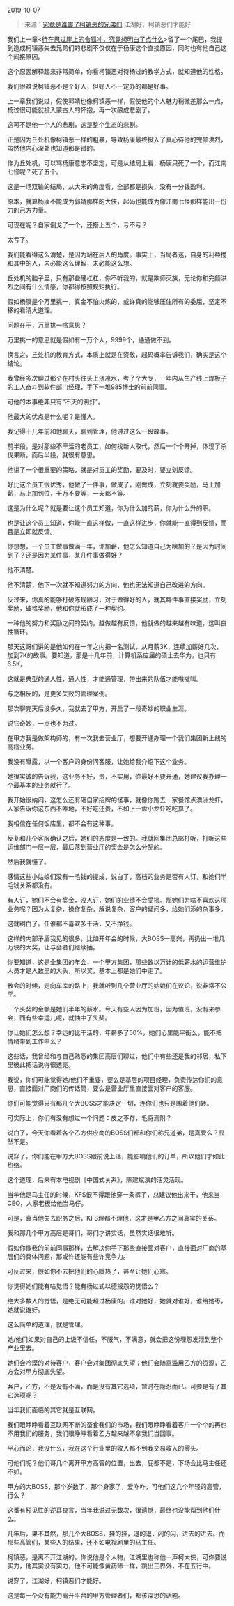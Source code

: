 2019-10-07

> 来源：[究竟是谁害了柯镇恶的兄弟们](http://mp.weixin.qq.com/s?__biz=MzU3NDc5Nzc0NQ==&mid=2247485559&idx=1&sn=568fad6f77bef19620ee9592eccc5cb3&chksm=fd2daaa9ca5a23bf46bb9c02d8b4b066ff2b729b5229e7dfc268310601832268df74a2033516&scene=27#wechat_redirect)
> 江湖好，柯镇恶​们才能好

我们上一章<[待在思过崖上的令狐冲，究竟想明白了点什么](http://mp.weixin.qq.com/s?__biz=MzU3NDc5Nzc0NQ==&mid=2247485553&idx=1&sn=5c1cacbdd20601daced5b1b8c0e2f2e7&chksm=fd2daaafca5a23b924dcaa6beed3387985557c4b94c920a1426eca549bcacedb9a0bf1feb5a8&scene=21#wechat_redirect)>留了一个尾巴，我提到造成柯镇恶失去兄弟们的悲剧不仅仅在于杨康这个直接原因，同时也有他自己这个间接原因。

  

这个原因解释起来非常简单，你看柯镇恶对待杨过的教学方式，就知道他的性格。

  

我们很难说柯镇恶不是个好人，但好人不一定办的都是好事。

  

上一章我们说过，假使郭靖也像柯镇恶一样，假使他的个人魅力稍微差那么一点，杨过很可能就投入蒙古人的怀抱，再一次酿成悲剧了。

  

这可不是他一个人的悲剧，这是整个生态的悲剧。  

  

正是因为丘处机像柯镇恶一样的粗暴，导致杨康最终投入了真心待他的完颜洪烈，虽然他内心深处也知道那是错的。  

  

作为丘处机，可以骂杨康意志不坚定，可是从结局上看，杨康只死了一个，而江南七怪呢？死了五个。  

  

这是一场双输的结局，从大宋的角度看，全部都是损失，没有一分钱盈利。  

  

原本，就算杨康不能成为郭靖那样的大侠，起码也能成为像江南七怪那样能出一份力的己方力量。

  

可现在呢？自家倒戈了一个，还搭上五个，亏不亏？

  

太亏了。

  

我们能看得这么清楚，是因为站在后人的角度。事实上，当局者迷，自身的利益搅和其中的人，未必能这么理智，未必能这么想。

  

丘处机的脑子里，只有那些硬杠杠，你不听我的，就是欺师灭族，无论你和完颜洪烈之间有什么情感，你都得按照规矩执行。  

  

假如杨康是个万里挑一，真金不怕火炼的，或许真的能够压住所有的委屈，坚定不移的看清大道理。  

  

问题在于，万里挑一啥意思？

  

万里挑一的意思就是假如有一万个人，9999个，通通做不到。  

  

换言之，丘处机的教育方式，本质上就是在资敌，起码概率告诉我们，确实是这个结论。  

  

我曾经多次聊过那个在村头往头上浇凉水，考了个大专，一年内从生产线上焊板子的工人奋斗到软件部门经理，手下一堆985博士的前前同事。  

  

可他的本事绝非只有“不灭的明灯”。  

  

他最大的优点是什么呢？是懂人。  

  

我记得十几年前和他聊天，聊到管理，他讲过这么一段故事。  

  

前半段，是对那些不干活的老员工，如何找新人取代，然后一个个开掉，体现了杀伐果断。而后半段，就很有意思。  

  

他讲了一个很重要的策略，就是对员工的奖励，要及时，要立刻反馈。  

  

好比这个员工很优秀，他做了一件事，做成了，刚做成，立刻就要奖励，马上加薪，马上加到位，千万不要等，一天都不等。

  

这是为什么呢？就是要让这个员工知道，你为什么加的薪，你为什么升的职。  

  

也是让这个员工知道，你能一直这样做，一直这样进步，你就能一直得到反馈，而且是立即就反馈。

  

你想想，一个员工做事做满一年，你加薪，他怎么知道自己为啥加的？是因为时间到了？还是因为某件事，某几件事做得好？  

  

他不清楚。

  

他不清楚，他下一次就不知道努力的方向，他也无法知道自己改进的方向。  

  

反过来，你真的能够打破陈规陋习，对于做得好的人，就其每件事直接奖励，立刻奖励，破格奖励，他和你就形成了一种契约。  

  

一种他的努力和奖励之间的契约，越做越有反馈，他就做的越来越有味道，这叫良性循环。

  

那天这哥们讲的是他如何在一年之内把一名测试，从月薪3K，连续加薪好几次，加到7K的故事。要知道，那是十几年前，计算机系应届的硕士去华为，也只有6.5K。

  

这就是典型的通人性，通人性，才能通管理，带出来的队伍才能嗷嗷叫。  

  

与之相反的，是更多失败的管理案例。  

  

那次聊完天后没多久，我就去了甲方，开启了一段奇妙的职业生涯。

  

说它奇妙，一点也不为过。  

  

在甲方我是做架构师的，有一次我去营业厅，想要开通办理一个我们集团新上线的高档业务。

  

我没有曝露，以一个客户的身份问客服，让她给我介绍下这个业务。

  

她很实诚的告诉我，这业务不好，贵，不实用，你最好不要开通，她建议我办理一个最基本的业务就行了。

  

我开始很纳闷，这怎么还有砸自家招牌的怪事，就像你跑去一家餐馆点澳洲龙虾，人家告诉你这东西不咋地，不好吃还贵，不如上一盘小龙虾吃吃算了。

  

我相信在任何饭店里，都不会有这种事。

  

反复和几个客服确认之后，她们的态度是一致的。我就回集团总部打听，打听这些运维部门一层一层，最后落到营业厅的奖金是怎么分配的。  

  

然后我就懂了。  

  

感情这些小姑娘们没有一毛钱的提成，说白了，高档的业务是否有人订，和她们半毛钱关系都没有。

  

有人订，她们不会有奖金，没人订，她们的业绩不会受损。那她们为啥不喜欢这项业务呢？因为太复杂，操作复杂，解说复杂，客户的疑问多，给她们添的杂事多。

  

这就明白了。任谁都不喜欢多干活，又不挣钱。  

  

这样的内部矛盾我见的很多，比如开年会的时候，大BOSS一高兴，再扔出一堆几万块的大奖，让与会者们继续抽。

  

你要知道，这是全集团的年会，一个甲方集团，那些数以万计的低薪水的运营维护人员才是人数里的大头，所以奖，基本上都是她们中走了。

  

散会的时候，走向车库的路上，我就听到几个营业厅的姑娘们在议论，说非常不公平。

  

一个头奖的金额是她们半年的薪水。今天有些人因为加班，因为值班，没有来参会，而有些幸运儿呢，就抽中了头奖。

  

你让她们怎么想？幸运的比干活的，年薪多了50%，她们心里能平衡么，能不把情绪带到工作中么？

  

这些话，我曾经和与自己熟悉的集团高层们聊过，他们中有些还是我的邻居，私下里彼此把话说得很透亮。  

  

我说，你们可能觉得她/他们不重要，要么是基层的项目经理，负责传达你们的意思，直接面对厂商们的传话筒，要么是营业厅里直接面对客户的客服。  

  

你们可能觉得只有那几个大BOSS才能决定一切，连你们也只是围着他们转。

  

可实际上，你们有没有想过一个问题：皮之不存，毛将焉附？

  

说白了，今天你看着各个乙方供应商的BOSS们都和你们称兄道弟，是真爱么？显然不是。

  

说穿了，你们能在甲方大BOSS跟前说上话，能影响他们的订单，所以他们才如此热络。  

  

这个道理，后来有本电视剧《中国式关系》，陈建斌演的活灵活现。

  

当年他是马主任的时候，KFS恨不得跟他穿一条裤子，总建议他出来干，他来当CEO，人家老板给他当马仔。

  

可是，真当他失去职务之后，KFS理都不理他，这才是甲乙方之间真实的关系。  

  

我和那几个甲方高层是哥们，哥们才讲实话，虽然实话很难听。  

  

假如你像我的前前同事那样，去解决你手下那些直接面对客户，直接面对厂商的基层们的具体问题，那或许还能有些许竞争力。

  

可反过来，假如你不去把他们的心暖热了，甚至让她们心寒。

  

你觉得她们能有啥觉悟？能有杨过式以德报怨的觉悟么？

  

绝大多数人的觉悟，是绝无可能超过杨康的。谁对她好，她就对谁好，谁给她枣，她就说谁好。  

  

这么简单的道理，就是管理。

  

她/他们如果对自己的上级不信任，不服气，不满意，就会把这份埋怨发泄到整个产业里去。  

  

她们会冷漠的对待客户，客户会对集团彻底失望；他们会随意滥用乙方的资源，乙方会对甲方彻底失望。

  

客户，乙方，不是没有不满，而是没有其它选项，暂时在隐忍而已。可要是有了其它选项呢？

  

当年我们面临的其它就是互联网。  

  

我们眼睁睁看着互联网不断的蚕食我们的市场，我们眼睁睁看着客户一个个的再也不用我们的服务，我们眼睁睁看着乙方越来越不拿我们当回事。  

  

平心而论，我没什么，我在这个行业里的收入都不到我交易收入的零头。  

  

可他们呢？他们哥几个离开甲方高管的位置，出去，屁都不是，下场会比马主任还不如。

  

甲方的大BOSS，那个岁数了，那个身家了，爱咋咋，可他们这几个年轻的高管，行么？  

  

这番有预见性的逆耳良言，当年我说过无数次，很遗憾，最终也没能帮到他们什么。  

  

几年后，果不其然，那几个大BOSS，挂的挂，退的退，闪的闪，进去的进去。而那些高管们，某些人的结果，还不如电视剧里的马主任。  

  

柯镇恶，是离不开江湖的。你说他是个人物，江湖里也称他一声柯大侠，可你要说实力，他其实没有实力，他不可能像黄药师一样，跳出三界外，不在五行中。

  

说穿了，江湖好，柯镇恶们才能好。

  

这是每一个没有能力离开平台的甲方管理者们，都该深思的话题。

